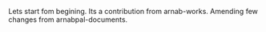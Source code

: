 Lets start fom begining. Its a contribution from arnab-works.
Amending few changes from arnabpal-documents.